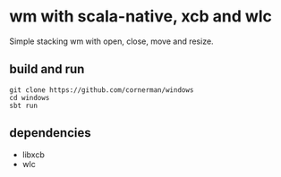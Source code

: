 # wm with scala-native, xcb and wlc

Simple stacking wm with open, close, move and resize.

## build and run

```
git clone https://github.com/cornerman/windows
cd windows
sbt run
```

## dependencies

* libxcb
* wlc
